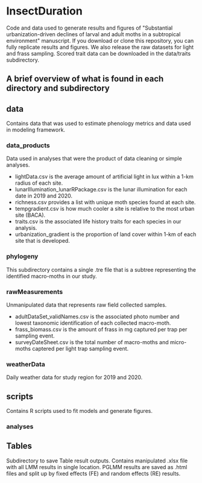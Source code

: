 # InsectDuration
Code and data used to generate results and figures of "Substantial urbanization-driven declines of larval and adult moths in a subtropical environment" manuscript.
If you download or clone this repository, you can fully replicate results and figures. We also release the raw datasets for light and frass sampling. Scored trait data can be downloaded in the data/traits subdirectory. 

## A brief overview of what is found in each directory and subdirectory

## data
Contains data that was used to estimate phenology metrics and data used in modeling framework.

### data_products
Data used in analyses that were the product of data cleaning or simple analyses.  
- lightData.csv is the average amount of artificial light in lux within a 1-km radius of each site. 
- lunarIllumination_lunarRPackage.csv is the lunar illumination for each date in 2019 and 2020.
- richness.csv provides a list with unique moth species found at each site.
- tempgradient.csv is how much cooler a site is relative to the most urban site (BACA). 
- traits.csv is the associated life history traits for each species in our analysis.
- urbanization_gradient is the proportion of land cover within 1-km of each site that is developed. 

### phylogeny
This subdirectory contains a single .tre file that is a subtree representing the identified macro-moths in our study. 

### rawMeasurements
Unmanipulated data that represents raw field collected samples. 
- adultDataSet_validNames.csv is the associated photo number and lowest taxonomic identification of each collected macro-moth.
- frass_biomass.csv is the amount of frass in mg captured per trap per sampling event.
- surveyDateSheet.csv is the total number of macro-moths and micro-moths captered per light trap sampling event.

### weatherData
Daily weather data for study region for 2019 and 2020. 

## scripts
Contains R scripts used to fit models and generate figures. 

### analyses


## Tables
Subdirectory to save Table result outputs. Contains manipulated .xlsx file with all LMM results in single location. PGLMM results are saved as .html files and split up by fixed effects (FE) and random effects (RE) results.


